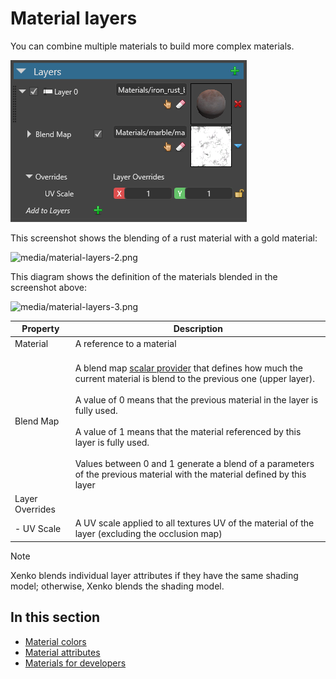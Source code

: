 # Material layers

You can combine multiple materials to build more complex materials. 

![media/material-layers-1.png](media/material-layers-1.png)  

This screenshot shows the blending of a rust material with a gold material:

![media/material-layers-2.png](media/material-layers-2.png) 

This diagram shows the definition of the materials blended in the screenshot above:

![media/material-layers-3.png](media/material-layers-3.png) 

| Property        | Description                                                                                                                              |
| --------------- | ---------------------------------------------------------------------------------------------------------------------------------------- |
| Material        | A reference to a material                                                                                                                |
| Blend Map       | <br>A blend map [scalar provider](material-colors.md) that defines how much the current material is blend to the previous one (upper layer).</br> <br>A value of 0 means that the previous material in the layer is fully used.</br> <br>A value of 1 means that the material referenced by this layer is fully used.</br> <br>Values between 0 and 1 generate a blend of a parameters of the previous material with the material defined by this layer</br>                                                                                                                                      |
| Layer Overrides |                                                                                                                                          |
| - UV Scale      | A UV scale applied to all textures UV of the material of the layer (excluding the occlusion map)                                         |


> [!Note] 
> Xenko blends individual layer attributes if they have the same shading model; otherwise, Xenko blends the shading model.    

## In this section

- [Material colors](material-colors.md)
- [Material attributes](material-attributes.md)
- [Materials for developers](materials-for-developers.md)